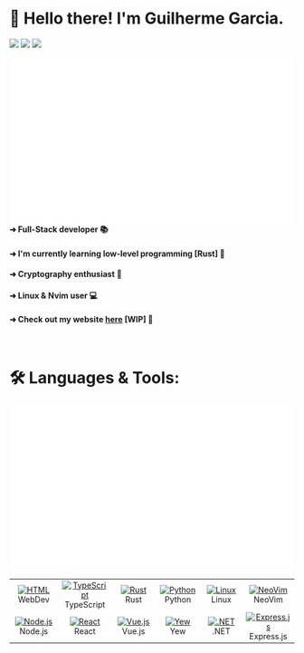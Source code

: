 <h1 style="border-bottom: 0;">👋 Hello there! I'm Guilherme Garcia.</h1> 

![](https://komarev.com/ghpvc/?username=GmsGarcia&style=for-the-badge)
[![](https://shields.io/badge/CurseForge-Profile-F16436?logo=curseforge&style=for-the-badge&logoColor=F16436)](https://www.curseforge.com/members/gmsg4rci4/projects)
[![](https://img.shields.io/badge/LinkedIn-0077B5?style=for-the-badge&logo=linkedin&logoColor=white)](https://www.linkedin.com/in/guilherme-garcia-54652420b/)

<a>
  <img src="https://raw.githubusercontent.com/GmsGarcia/github-stats-transparent/output/generated/overview.svg" alt="github-stats" align="right" />
</a>

#### ➜ Full-Stack developer 📚
#### ➜ I'm currently learning low-level programming [Rust] 🦀
#### ➜ Cryptography enthusiast 🔐
#### ➜ Linux & Nvim user 💻
#### ➜ Check out my website [here](https://gmsgarcia.pt)  [WIP] 🌆
<br>

# 🛠️ Languages & Tools:
<p>
  <img src="https://raw.githubusercontent.com/GmsGarcia/github-stats-transparent/output/generated/languages.svg" alt="github-stats-2" align="right" />
</p>

<table align="left">
  <tr>
    <td align="center" width="96">
      <a href="#macropower-tech">
        <img src="https://upload.wikimedia.org/wikipedia/commons/thumb/3/38/HTML5_Badge.svg/800px-HTML5_Badge.svg.png" width="48" height="48" alt="HTML" />
      </a>
        <br>WebDev
    </td>
    <td align="center" width="96">
      <a href="#macropower-tech">
        <img src="https://upload.wikimedia.org/wikipedia/commons/thumb/4/4c/Typescript_logo_2020.svg/2048px-Typescript_logo_2020.svg.png" width="48" height="48" alt="TypeScript" />
      </a>
      <br>TypeScript
    </td>
    <td align="center" width="96">
      <a href="#macropower-tech">
        <img src="https://rust-lang.org/logos/rust-logo-512x512.png" width="48" height="48" alt="Rust" />
      </a>
      <br>Rust
    </td>
    <td align="center" width="96">
      <a href="#macropower-tech" >
        <img src="https://upload.wikimedia.org/wikipedia/commons/thumb/c/c3/Python-logo-notext.svg/1869px-Python-logo-notext.svg.png" width="48" height="48" alt="Python" />
      </a>
      <br>Python
    </td>
    <td align="center"  width="96">
      <a href="#macropower-tech">
        <img src="https://upload.wikimedia.org/wikipedia/commons/thumb/3/35/Tux.svg/1200px-Tux.svg.png" width="48" height="48" alt="Linux" />
      </a>
      <br>Linux
    </td>
    <td align="center" width="96">
      <a href="#macropower-tech" >
        <img src="https://upload.wikimedia.org/wikipedia/commons/thumb/3/3a/Neovim-mark.svg/1200px-Neovim-mark.svg.png" width="48" height="52" alt="NeoVim" />
      </a>
      <br>NeoVim
    </td>
  </tr>
  <tr></tr>
  <tr>
    <td align="center" width="96"> 
      <a href="#macropower-tech" >
        <img src="https://static-00.iconduck.com/assets.00/node-js-icon-454x512-nztofx17.png" width="48" height="48" alt="Node.js" />
      </a>
      <br>Node.js
    </td>
    <td align="center" width="96">
      <a href="#macropower-tech">
        <img src="https://upload.wikimedia.org/wikipedia/commons/thumb/a/a7/React-icon.svg/2300px-React-icon.svg.png" width="56" height="48" alt="React" />
      </a>
      <br>React
    </td>
    <td align="center" width="96">
      <a href="#macropower-tech">
        <img src="https://upload.wikimedia.org/wikipedia/commons/thumb/9/95/Vue.js_Logo_2.svg/1184px-Vue.js_Logo_2.svg.png" width="48" height="48" alt="Vue.js" />
      </a>
      <br>Vue.js
    </td>
    <td align="center" width="96">
      <a href="#macropower-tech">
        <img src="https://yew.rs/img/logo.svg" width="48" height="48" alt="Yew" />
      </a>
      <br>Yew
    </td>
    <td align="center" width="96">
      <a href="#macropower-tech" >
        <img src="https://upload.wikimedia.org/wikipedia/commons/thumb/e/ee/.NET_Core_Logo.svg/1024px-.NET_Core_Logo.svg.png" width="48" height="48" alt=".NET" />
      </a>
      <br>.NET
    </td>
    <td align="center" width="96"> 
      <a href="#macropower-tech" >
        <img src="https://encrypted-tbn0.gstatic.com/images?q=tbn:ANd9GcQLA972a1NXwGHTIpgjxpRdu1DD5te1evggDgjNvM_FcbtGxaPYrHbV27RNzJSA_ZhrY28&usqp=CAU" width="48" height="48" alt="Express.js" />
      </a>
      <br>Express.js
    </td>
  </tr>
</table>

